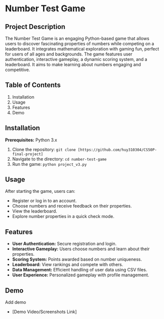 # Number Test Game

## Project Description
The Number Test Game is an engaging Python-based game that allows users to discover fascinating properties of numbers while competing on a leaderboard. It integrates mathematical exploration with gaming fun, perfect for users of all ages and backgrounds. The game features user authentication, interactive gameplay, a dynamic scoring system, and a leaderboard. It aims to make learning about numbers engaging and competitive.

## Table of Contents
1. Installation
2. Usage
3. Features
4. Demo

## Installation
**Prerequisites:** Python 3.x
1. Clone the repository: `git clone [https://github.com/huy310304/CS50P-final-project]`
2. Navigate to the directory: `cd number-test-game`
3. Run the game: `python project_v3.py`

## Usage
After starting the game, users can:
- Register or log in to an account.
- Choose numbers and receive feedback on their properties.
- View the leaderboard.
- Explore number properties in a quick check mode.

## Features
- **User Authentication:** Secure registration and login.
- **Interactive Gameplay:** Users choose numbers and learn about their properties.
- **Scoring System:** Points awarded based on number uniqueness.
- **Leaderboard:** View rankings and compete with others.
- **Data Management:** Efficient handling of user data using CSV files.
- **User Experience:** Personalized gameplay with profile management.

## Demo
Add demo
- [Demo Video/Screenshots Link] 
